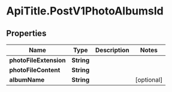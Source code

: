 # ApiTitle.PostV1PhotoAlbumsId

## Properties

Name | Type | Description | Notes
------------ | ------------- | ------------- | -------------
**photoFileExtension** | **String** |  | 
**photoFileContent** | **String** |  | 
**albumName** | **String** |  | [optional] 


